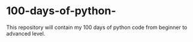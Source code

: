 # 100-days-of-python-
This repository will contain my 100 days of python code from beginner to advanced level.
